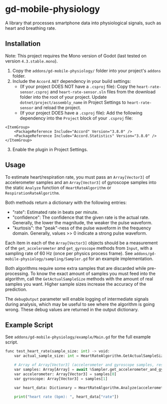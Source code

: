 # gd-mobile-physiology

A library that processes smartphone data into physiological signals, such as heart and breathing rate.

## Installation
Note: This project requires the Mono version of Godot (last tested on version `4.3.stable.mono`).
1) Copy the `addons/gd-mobile-physiology/` folder into your project's `addons` folder.
2) Include the `Accord.NET` dependency in your build settings:
	- (If your project DOES NOT have a `.csproj` file): Copy the `heart-rate-sensor.csproj` and `heart-rate-sensor.sln` files from the download folder
into the root of your project. Update `dotnet/project/assembly_name` in Project Settings to `heart-rate-sensor` and reload the project.
	- (If your project DOES have a `.csproj` file): Add the following dependency into the `Project` block of your `.csproj` file:
```
<ItemGroup>
	<PackageReference Include="Accord" Version="3.8.0" />
	<PackageReference Include="Accord.Statistics" Version="3.8.0" />
</ItemGroup>
```
3) Enable the plugin in Project Settings.

## Usage
To estimate heart/respiration rate, you must pass an `Array[Vector3]` of accelerometer samples and an `Array[Vector3]` of gyroscope samples into the static `Analyze` function of
`HeartRateAlgorithm` or `RespirationRateAlgorithm`.

Both methods return a dictionary with the following entries:
- "rate": Estimated rate in beats per minute.
- "confidence": The confidence that the given rate is the actual rate. Generally, the lower the magnitude, the weaker the pulse waveform.
- "kurtosis": the "peak"-ness of the pulse waveform in the frequency domain. Generally, values >> 0 indicate a strong pulse waveform.

Each item in each of the `Array[Vector3]` objects should be a measurement of the `get_accelerometer` and `get_gyroscope` methods from `Input`,
with a sampling rate of 60 Hz (once per physics process frame). See `addons/gd-mobile-physiology/sampling/Sampler.gd`
for an example implementation.

Both algorithms require some extra samples that are discarded while pre-processing. To know the exact amount of samples you must feed into the algorithm, call the `GetActualSampleSize` methods
with the amount of real samples you want. Higher sample sizes increase the accuracy of the prediction.

The `debugOutput` parameter will enable logging of intermediate signals during analysis, which may be useful to see where the algorithm is going wrong.
These debug values are returned in the output dictionary.

## Example Script
See `addons/gd-mobile-physiology/example/Main.gd` for the full example script.

```python
func test_heart_rate(sample_size: int) -> void:
	var actual_sample_size: int = HeartRateAlgorithm.GetActualSampleSize(sample_size)

	# Array of Array[Vector3] (accelerometer and gyroscope samples, respectively)
	var samples: Array[Array] = await %Sampler.get_accelerometer_and_gyroscope_samples(actual_sample_size)
	var accelerometer: Array[Vector3] = samples[0]
	var gyroscope: Array[Vector3] = samples[1]

	var heart_data: Dictionary = HeartRateAlgorithm.Analyze(accelerometer, gyroscope, true)

	print("heart rate (bpm): ", heart_data["rate"])
```
